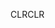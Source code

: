 <span data-ttu-id="52924-101">CLR</span><span class="sxs-lookup"><span data-stu-id="52924-101">CLR</span></span>
